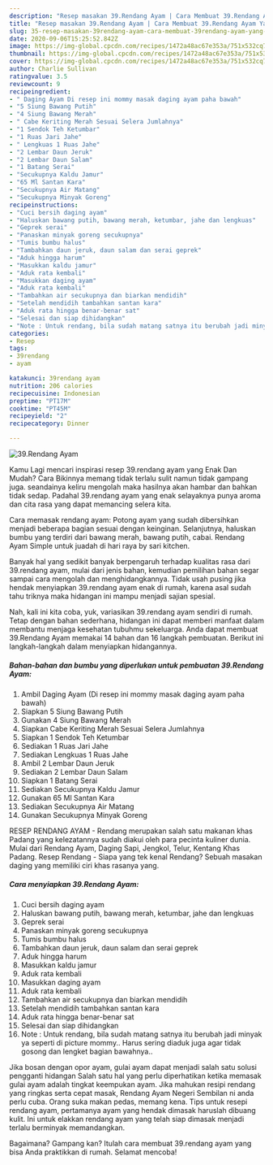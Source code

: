 ```yaml
---
description: "Resep masakan 39.Rendang Ayam | Cara Membuat 39.Rendang Ayam Yang Lezat"
title: "Resep masakan 39.Rendang Ayam | Cara Membuat 39.Rendang Ayam Yang Lezat"
slug: 35-resep-masakan-39rendang-ayam-cara-membuat-39rendang-ayam-yang-lezat
date: 2020-09-06T15:25:52.842Z
image: https://img-global.cpcdn.com/recipes/1472a48ac67e353a/751x532cq70/39rendang-ayam-foto-resep-utama.jpg
thumbnail: https://img-global.cpcdn.com/recipes/1472a48ac67e353a/751x532cq70/39rendang-ayam-foto-resep-utama.jpg
cover: https://img-global.cpcdn.com/recipes/1472a48ac67e353a/751x532cq70/39rendang-ayam-foto-resep-utama.jpg
author: Charlie Sullivan
ratingvalue: 3.5
reviewcount: 9
recipeingredient:
- " Daging Ayam Di resep ini mommy masak daging ayam paha bawah"
- "5 Siung Bawang Putih"
- "4 Siung Bawang Merah"
- " Cabe Keriting Merah Sesuai Selera Jumlahnya"
- "1 Sendok Teh Ketumbar"
- "1 Ruas Jari Jahe"
- " Lengkuas 1 Ruas Jahe"
- "2 Lembar Daun Jeruk"
- "2 Lembar Daun Salam"
- "1 Batang Serai"
- "Secukupnya Kaldu Jamur"
- "65 Ml Santan Kara"
- "Secukupnya Air Matang"
- "Secukupnya Minyak Goreng"
recipeinstructions:
- "Cuci bersih daging ayam"
- "Haluskan bawang putih, bawang merah, ketumbar, jahe dan lengkuas"
- "Geprek serai"
- "Panaskan minyak goreng secukupnya"
- "Tumis bumbu halus"
- "Tambahkan daun jeruk, daun salam dan serai geprek"
- "Aduk hingga harum"
- "Masukkan kaldu jamur"
- "Aduk rata kembali"
- "Masukkan daging ayam"
- "Aduk rata kembali"
- "Tambahkan air secukupnya dan biarkan mendidih"
- "Setelah mendidih tambahkan santan kara"
- "Aduk rata hingga benar-benar sat"
- "Selesai dan siap dihidangkan"
- "Note : Untuk rendang, bila sudah matang satnya itu berubah jadi minyak ya seperti di picture mommy.. Harus sering diaduk juga agar tidak gosong dan lengket bagian bawahnya.."
categories:
- Resep
tags:
- 39rendang
- ayam

katakunci: 39rendang ayam 
nutrition: 206 calories
recipecuisine: Indonesian
preptime: "PT17M"
cooktime: "PT45M"
recipeyield: "2"
recipecategory: Dinner

---
```



![39.Rendang Ayam](https://img-global.cpcdn.com/recipes/1472a48ac67e353a/751x532cq70/39rendang-ayam-foto-resep-utama.jpg)

Kamu Lagi mencari inspirasi resep 39.rendang ayam yang Enak Dan Mudah? Cara Bikinnya memang tidak terlalu sulit namun tidak gampang juga. seandainya keliru mengolah maka hasilnya akan hambar dan bahkan tidak sedap. Padahal 39.rendang ayam yang enak selayaknya punya aroma dan cita rasa yang dapat memancing selera kita.

Cara memasak rendang ayam: Potong ayam yang sudah dibersihkan menjadi beberapa bagian sesuai dengan keinginan. Selanjutnya, haluskan bumbu yang terdiri dari bawang merah, bawang putih, cabai. Rendang Ayam Simple untuk juadah di hari raya by sari kitchen.

Banyak hal yang sedikit banyak berpengaruh terhadap kualitas rasa dari 39.rendang ayam, mulai dari jenis bahan, kemudian pemilihan bahan segar sampai cara mengolah dan menghidangkannya. Tidak usah pusing jika hendak menyiapkan 39.rendang ayam enak di rumah, karena asal sudah tahu triknya maka hidangan ini mampu menjadi sajian spesial.


Nah, kali ini kita coba, yuk, variasikan 39.rendang ayam sendiri di rumah. Tetap dengan bahan sederhana, hidangan ini dapat memberi manfaat dalam membantu menjaga kesehatan tubuhmu sekeluarga. Anda dapat membuat 39.Rendang Ayam memakai 14 bahan dan 16 langkah pembuatan. Berikut ini langkah-langkah dalam menyiapkan hidangannya.

<!--inarticleads1-->

##### Bahan-bahan dan bumbu yang diperlukan untuk pembuatan 39.Rendang Ayam:

1. Ambil  Daging Ayam (Di resep ini mommy masak daging ayam paha bawah)
1. Siapkan 5 Siung Bawang Putih
1. Gunakan 4 Siung Bawang Merah
1. Siapkan  Cabe Keriting Merah Sesuai Selera Jumlahnya
1. Siapkan 1 Sendok Teh Ketumbar
1. Sediakan 1 Ruas Jari Jahe
1. Sediakan  Lengkuas 1 Ruas Jahe
1. Ambil 2 Lembar Daun Jeruk
1. Sediakan 2 Lembar Daun Salam
1. Siapkan 1 Batang Serai
1. Sediakan Secukupnya Kaldu Jamur
1. Gunakan 65 Ml Santan Kara
1. Sediakan Secukupnya Air Matang
1. Gunakan Secukupnya Minyak Goreng


RESEP RENDANG AYAM - Rendang merupakan salah satu makanan khas Padang yang kelezatannya sudah diakui oleh para pecinta kuliner dunia. Mulai dari Rendang Ayam, Daging Sapi, Jengkol, Telur, Kentang Khas Padang. Resep Rendang - Siapa yang tek kenal Rendang? Sebuah masakan daging yang memiliki ciri khas rasanya yang. 

<!--inarticleads2-->

##### Cara menyiapkan 39.Rendang Ayam:

1. Cuci bersih daging ayam
1. Haluskan bawang putih, bawang merah, ketumbar, jahe dan lengkuas
1. Geprek serai
1. Panaskan minyak goreng secukupnya
1. Tumis bumbu halus
1. Tambahkan daun jeruk, daun salam dan serai geprek
1. Aduk hingga harum
1. Masukkan kaldu jamur
1. Aduk rata kembali
1. Masukkan daging ayam
1. Aduk rata kembali
1. Tambahkan air secukupnya dan biarkan mendidih
1. Setelah mendidih tambahkan santan kara
1. Aduk rata hingga benar-benar sat
1. Selesai dan siap dihidangkan
1. Note : Untuk rendang, bila sudah matang satnya itu berubah jadi minyak ya seperti di picture mommy.. Harus sering diaduk juga agar tidak gosong dan lengket bagian bawahnya..


Jika bosan dengan opor ayam, gulai ayam dapat menjadi salah satu solusi pengganti hidangan Salah satu hal yang perlu diperhatikan ketika memasak gulai ayam adalah tingkat keempukan ayam. Jika mahukan resipi rendang yang ringkas serta cepat masak, Rendang Ayam Negeri Sembilan ni anda perlu cuba. Orang suka makan pedas, memang kena. Tips untuk resepi rendang ayam, pertamanya ayam yang hendak dimasak haruslah dibuang kulit. Ini untuk elakkan rendang ayam yang telah siap dimasak menjadi terlalu berminyak memandangkan. 

Bagaimana? Gampang kan? Itulah cara membuat 39.rendang ayam yang bisa Anda praktikkan di rumah. Selamat mencoba!
